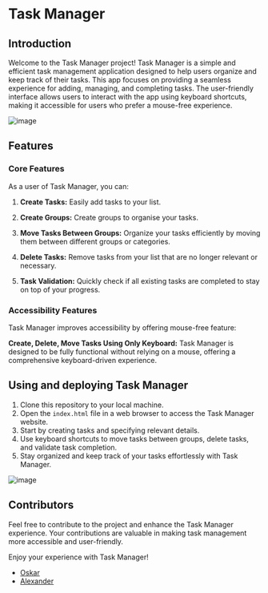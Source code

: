 # Task Manager

## Introduction
Welcome to the Task Manager project! Task Manager is a simple and efficient task management application designed to help users organize and keep track of their tasks. This app focuses on providing a seamless experience for adding, managing, and completing tasks. The user-friendly interface allows users to interact with the app using keyboard shortcuts, making it accessible for users who prefer a mouse-free experience.

![image](https://hackmd.io/_uploads/B1HWQ_ZNT.png)

## Features
### Core Features
As a user of Task Manager, you can:

1. **Create Tasks:** Easily add tasks to your list.

2. **Create Groups:** Create groups to organise your tasks.

3. **Move Tasks Between Groups:** Organize your tasks efficiently by moving them between different groups or categories.

4. **Delete Tasks:** Remove tasks from your list that are no longer relevant or necessary.

5. **Task Validation:** Quickly check if all existing tasks are completed to stay on top of your progress.

### Accessibility Features
Task Manager improves accessibility by offering mouse-free feature:

**Create, Delete, Move Tasks Using Only Keyboard:** Task Manager is designed to be fully functional without relying on a mouse, offering a comprehensive keyboard-driven experience.

## Using and deploying Task Manager
1. Clone this repository to your local machine.
2. Open the `index.html` file in a web browser to access the Task Manager website.
3. Start by creating tasks and specifying relevant details.
4. Use keyboard shortcuts to move tasks between groups, delete tasks, and validate task completion.
5. Stay organized and keep track of your tasks effortlessly with Task Manager.

![image](https://hackmd.io/_uploads/HkqLfdWNa.png)


## Contributors
Feel free to contribute to the project and enhance the Task Manager experience. Your contributions are valuable in making task management more accessible and user-friendly.

Enjoy your experience with Task Manager!


- [Oskar](https://github.com/oskarprzybylski23)
- [Alexander](https://github.com/AlexVOiceover)
